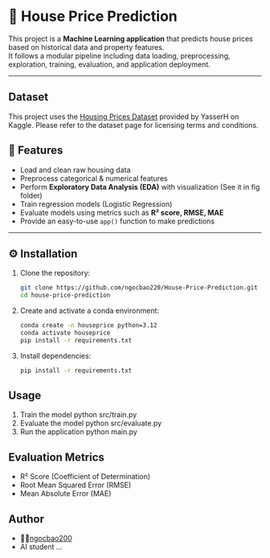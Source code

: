 # 🏡 House Price Prediction

This project is a **Machine Learning application** that predicts house prices based on historical data and property features.  
It follows a modular pipeline including data loading, preprocessing, exploration, training, evaluation, and application deployment.

---

## Dataset
This project uses the [Housing Prices Dataset](https://www.kaggle.com/datasets/yasserh/housing-prices-dataset) provided by YasserH on Kaggle.
Please refer to the dataset page for licensing terms and conditions.

## 🚀 Features

- Load and clean raw housing data  
- Preprocess categorical & numerical features
- Perform **Exploratory Data Analysis (EDA)** with visualization (See it in fig folder)
- Train regression models (Logistic Regression)  
- Evaluate models using metrics such as **R² score, RMSE, MAE**  
- Provide an easy-to-use `app()` function to make predictions  

---

## ⚙️ Installation

1. Clone the repository:
   ```bash
   git clone https://github.com/ngocbao220/House-Price-Prediction.git
   cd house-price-prediction
2. Create and activate a conda environment:
    ```bash
    conda create -n houseprice python=3.12
    conda activate houseprice
    pip install -r requirements.txt
3. Install dependencies:
    ```bash
    pip install -r requirements.txt

## Usage
1. Train the model
    python src/train.py
2. Evaluate the model
    python src/evaluate.py
3. Run the application
    python main.py

## Evaluation Metrics
- R² Score (Coefficient of Determination)
- Root Mean Squared Error (RMSE)
- Mean Absolute Error (MAE)

## Author
- 👨‍💻[ngocbao200](https://github.com/ngocbao220)
- AI student ... 
